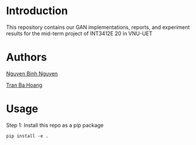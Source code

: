 # Introduction

This repository contains our GAN implementations, reports, and experiment results for the mid-term project of INT3412E 20 in VNU-UET

# Authors

[Nguyen Binh Nguyen](github.com/nguyenrtm)

[Tran Ba Hoang](github.com/hoangbros03)

# Usage

Step 1: Install this repo as a pip package

```
pip install -e .
```
